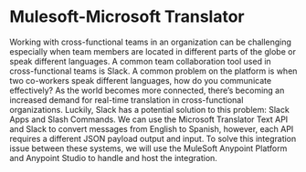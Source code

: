 # Mulesoft-Microsoft Translator
Working with cross-functional teams in an organization can be challenging especially when team members are located in different parts of the globe or speak different languages.  A common team collaboration tool used in cross-functional teams is Slack. A common problem on the platform is when two co-workers speak different languages, how do you communicate effectively?  As the world becomes more connected, there’s becoming an increased demand for real-time translation in cross-functional organizations. Luckily, Slack has a potential solution to this problem: Slack Apps and Slash Commands.  We can use the Microsoft Translator Text API and Slack to convert messages from English to Spanish, however, each API requires a different JSON payload output and input.  To solve this integration issue between these systems, we will use the MuleSoft Anypoint Platform and Anypoint Studio to handle and host the integration.
